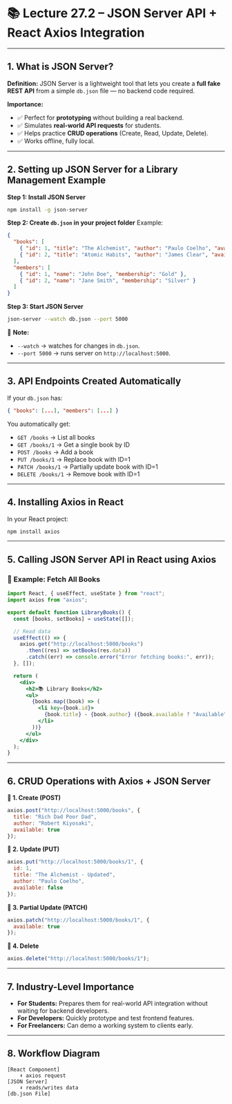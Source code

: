 

# **📚 Lecture 27.2 – JSON Server API + React Axios Integration**

---

## **1. What is JSON Server?**

**Definition:**
JSON Server is a lightweight tool that lets you create a **full fake REST API** from a simple `db.json` file — no backend code required.

**Importance:**

* ✅ Perfect for **prototyping** without building a real backend.
* ✅ Simulates **real-world API requests** for students.
* ✅ Helps practice **CRUD operations** (Create, Read, Update, Delete).
* ✅ Works offline, fully local.

---

## **2. Setting up JSON Server for a Library Management Example**

**Step 1: Install JSON Server**

```bash
npm install -g json-server
```

**Step 2: Create `db.json` in your project folder**
Example:

```json
{
  "books": [
    { "id": 1, "title": "The Alchemist", "author": "Paulo Coelho", "available": true },
    { "id": 2, "title": "Atomic Habits", "author": "James Clear", "available": false }
  ],
  "members": [
    { "id": 1, "name": "John Doe", "membership": "Gold" },
    { "id": 2, "name": "Jane Smith", "membership": "Silver" }
  ]
}
```

**Step 3: Start JSON Server**

```bash
json-server --watch db.json --port 5000
```

📌 **Note:**

* `--watch` → watches for changes in `db.json`.
* `--port 5000` → runs server on `http://localhost:5000`.

---

## **3. API Endpoints Created Automatically**

If your `db.json` has:

```json
{ "books": [...], "members": [...] }
```

You automatically get:

* `GET /books` → List all books
* `GET /books/1` → Get a single book by ID
* `POST /books` → Add a book
* `PUT /books/1` → Replace book with ID=1
* `PATCH /books/1` → Partially update book with ID=1
* `DELETE /books/1` → Remove book with ID=1

---

## **4. Installing Axios in React**

In your React project:

```bash
npm install axios
```

---

## **5. Calling JSON Server API in React using Axios**

### **📌 Example: Fetch All Books**

```jsx
import React, { useEffect, useState } from "react";
import axios from "axios";

export default function LibraryBooks() {
  const [books, setBooks] = useState([]);

  // Read data
  useEffect(() => {
    axios.get("http://localhost:5000/books")
      .then((res) => setBooks(res.data))
      .catch((err) => console.error("Error fetching books:", err));
  }, []);

  return (
    <div>
      <h2>📚 Library Books</h2>
      <ul>
        {books.map((book) => (
          <li key={book.id}>
            {book.title} - {book.author} ({book.available ? "Available" : "Issued"})
          </li>
        ))}
      </ul>
    </div>
  );
}
```

---

## **6. CRUD Operations with Axios + JSON Server**

**📌 1. Create (POST)**

```jsx
axios.post("http://localhost:5000/books", {
  title: "Rich Dad Poor Dad",
  author: "Robert Kiyosaki",
  available: true
});
```

**📌 2. Update (PUT)**

```jsx
axios.put("http://localhost:5000/books/1", {
  id: 1,
  title: "The Alchemist - Updated",
  author: "Paulo Coelho",
  available: false
});
```

**📌 3. Partial Update (PATCH)**

```jsx
axios.patch("http://localhost:5000/books/1", {
  available: true
});
```

**📌 4. Delete**

```jsx
axios.delete("http://localhost:5000/books/1");
```

---

## **7. Industry-Level Importance**

* **For Students:** Prepares them for real-world API integration without waiting for backend developers.
* **For Developers:** Quickly prototype and test frontend features.
* **For Freelancers:** Can demo a working system to clients early.

---

## **8. Workflow Diagram**

```
[React Component] 
    ⬇ axios request
[JSON Server] 
    ⬇ reads/writes data
[db.json File]
```
